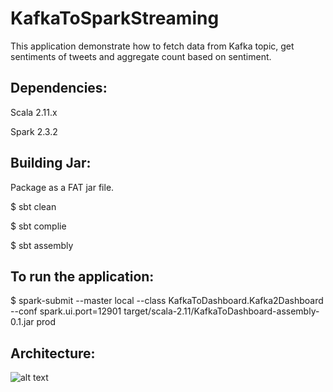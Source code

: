 # KafkaToSparkStreaming
This application demonstrate how to fetch data from Kafka topic, get sentiments of tweets and aggregate count based on sentiment.

## Dependencies:

Scala 2.11.x

Spark 2.3.2

## Building Jar:
Package as a FAT jar file.

 $ sbt clean
 
 $ sbt complie
 
 $ sbt assembly

## To run the application:
$ spark-submit --master local --class KafkaToDashboard.Kafka2Dashboard --conf spark.ui.port=12901 target/scala-2.11/KafkaToDashboard-assembly-0.1.jar prod

## Architecture:

![alt text](https://raw.githubusercontent.com/username/projectname/branch/diagram.png)
